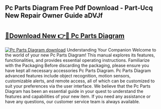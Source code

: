 ## Pc Parts Diagram Free Pdf Download - Part-Ucq New Repair Owner Guide aDVJf

# <h2><a href="http://dfmo9co.blite.top/?on=Pc+Parts+Diagram">🔗Download New 👉🔴 Pc Parts Diagram</a></h2>

[![Pc Parts Diagram download](https://i.imgur.com/lujVjoI.png)](http://dfmo9co.blite.top/?on=Pc+Parts+Diagram)
Understanding Your Companion Welcome to the world of your new Pc Parts Diagram! This manual explores its features, functionalities, and provides essential operating instructions. Familiarize with the Packaging Before discarding the packaging, please ensure you have kept all necessary accessories Pc Parts Diagram. Pc Parts Diagram advanced features include object recognition, motion sensors, customizable alerts, and remote access, all of which can be customized to suit your preferences via the user interface. We believe that the Pc Parts Diagram has been an essential guide in your quest to understand the features and capabilities of your new item. If you need any assistance or have any questions, our customer service team is always available.
